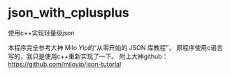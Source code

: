 # json_with_cplusplus
使用c++实现轻量级json


本程序完全参考大神 Milo Yip的“从零开始的 JSON 库教程”，
原程序使用c语言写的，我只是使用c++重新实现了一下。
附上大神github：https://github.com/miloyip/json-tutorial
